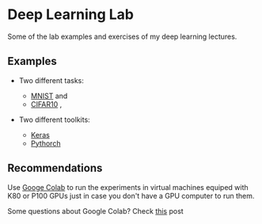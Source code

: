 # Deep Learning Lab
Some of the lab examples and exercises of my deep learning lectures. 

## Examples

+ Two different tasks:

  - [MNIST](http://yann.lecun.com/exdb/mnist/) and
  - [CIFAR10](https://www.cs.toronto.edu/~kriz/cifar.html) , 

+ Two different toolkits:
  - [Keras](https://keras.io)
  - [Pythorch](https://pytorch.org)


## Recommendations

Use [Googe Colab](https://colab.research.google.com) to run the experiments in virtual machines equiped with K80 or P100 GPUs just in case you don't have a GPU computer to run them.

Some questions about Google Colab? Check [this](https://towardsdatascience.com/fast-ai-lesson-1-on-google-colab-free-gpu-d2af89f53604) post 
